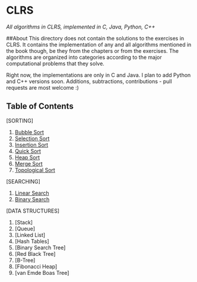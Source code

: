 # CLRS
*All algorithms in CLRS, implemented in C, Java, Python, C++*


##About
This directory does not contain the solutions to the exercises in CLRS. It contains the implementation of any and all algorithms mentioned in the book though, be they from the chapters or from the exercises. The algorithms are organized into categories according to the major computational problems that they solve.

Right now, the implementations are only in C and Java. I plan to add Python and C++ versions soon.
Additions, subtractions, contributions - pull requests are most welcome :)


## Table of Contents

[SORTING]
  1. [Bubble Sort](#bubblesort)
  2. [Selection Sort](#selectionsort)
  3. [Insertion Sort](#insertionsort)
  4. [Quick Sort](#quicksort)
  5. [Heap Sort](#heapsort)
  6. [Merge Sort](#mergesort)
  7. [Topological Sort](#topologicalsort)

[SEARCHING]
  1. [Linear Search](#linearsearch)
  2. [Binary Search](#binarysearch)

[DATA STRUCTURES]
  1. [Stack]
  2. [Queue]
  3. [Linked List]
  4. [Hash Tables]
  5. [Binary Search Tree]
  6. [Red Black Tree]
  7. [B-Tree]
  8. [Fibonacci Heap]
  9. [van Emde Boas Tree]


 

